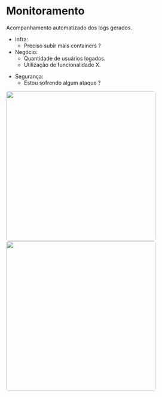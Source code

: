 # Monitoramento

Acompanhamento automatizado dos logs gerados.

<div grid="~ cols-2">
<div>

- Infra:
  - Preciso subir mais containers ?
- Negócio:
  - Quantidade de usuários logados.
  - Utilização de funcionalidade X.

<div v-click="3">

- Segurança:
  - Estou sofrendo algum ataque ?
</div>
</div>

<div>
<Image v-click="1" src="grafana-prometeus.png" style="width:400px;border-radius:6px;margin:0 auto" />
<br>
<Image v-click="2" src="elk.png" style="width:400px;border-radius:6px;margin:0 auto" />

</div>

</div>